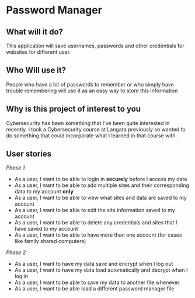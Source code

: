 # Password Manager

## What will it do?

This application will save usernames, passwords and other credentials for websites for different user.

## Who Will use it?

People who have a lot of passwords to remember or who simply 
have trouble remembering will use it as an easy way to store this information

## Why is this project of interest to you

Cybersecurity has been something that I've been quite interested in recently. I took a Cybersecurity course at 
Langara previously so wanted to do something that could incorporate what I learned in that course with.

## User stories

*Phase 1*
- As a user, I want to be able to login in **securely** before I access my data
- As a user, I want to be able to add multiple sites and their corresponding data to my account **only**
- As a user, I want to be able to view what sites and data are saved to my account
- As a user, I want to be able to edit the site information saved to my account
- As a user, I want to be able to delete any credentials and sites that I have saved to my account
- As a user, I want to be able to have more than one account (for cases like family shared computers)

*Phase 2*
- As a user, I want to have my data save and encrypt when I log out
- As a user, I want to have my data load automatically and decrypt when I log in
- As a user, I want to be able to save my data to another file whenever
- As a user, I want to be able load a different password manager file